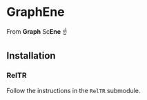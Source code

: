 # GraphEne
From **Graph** Sc**Ene** ☝️

## Installation

### RelTR

Follow the instructions in the `RelTR` submodule.
